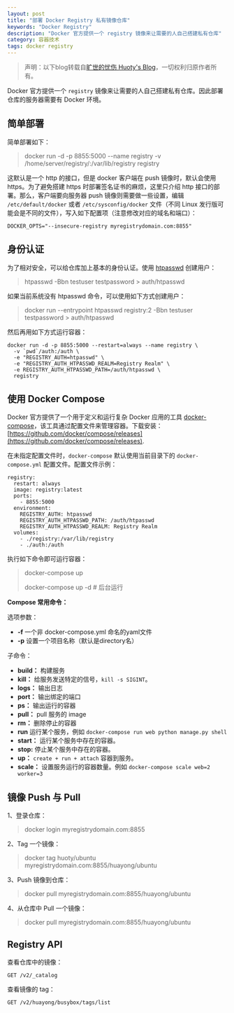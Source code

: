 ```yaml
---
layout: post
title: "部署 Docker Registry 私有镜像仓库"
keywords: "Docker Registry"
description: "Docker 官方提供一个 registry 镜像来让需要的人自己搭建私有仓库"
category: 容器技术
tags: docker registry
---
```


> 声明：以下blog转载自[旷世的忧伤 Huoty's Blog](http://kuanghy.github.io/)，一切权利归原作者所有。

Docker 官方提供一个 `registry` 镜像来让需要的人自己搭建私有仓库。因此部署仓库的服务器需要有 Docker 环境。

## 简单部署

简单部署如下：

> docker run -d -p 8855:5000 --name registry -v /home/server/registry/:/var/lib/registry registry

这默认是一个 http 的接口，但是 docker 客户端在 push 镜像时，默认会使用 https。为了避免搭建 https 时部署签名证书的麻烦，这里只介绍 http 接口的部署。那么，客户端要向服务器 push 镜像则需要做一些设置，编辑 `/etc/default/docker` 或者 `/etc/sysconfig/docker` 文件（不同 Linux 发行版可能会是不同的文件），写入如下配置项（注意修改对应的域名和端口）：

```
DOCKER_OPTS="--insecure-registry myregistrydomain.com:8855"
```

## 身份认证

为了相对安全，可以给仓库加上基本的身份认证。使用 [htpasswd](https://httpd.apache.org/docs/current/programs/htpasswd.html) 创建用户：

> htpasswd -Bbn testuser testpassword > auth/htpasswd

如果当前系统没有 htpasswd 命令，可以使用如下方式创建用户：

> docker run --entrypoint htpasswd registry:2 -Bbn testuser testpassword > auth/htpasswd

然后再用如下方式运行容器：

```
docker run -d -p 8855:5000 --restart=always --name registry \
  -v `pwd`/auth:/auth \
  -e "REGISTRY_AUTH=htpasswd" \
  -e "REGISTRY_AUTH_HTPASSWD_REALM=Registry Realm" \
  -e REGISTRY_AUTH_HTPASSWD_PATH=/auth/htpasswd \
  registry
```

## 使用 Docker Compose

Docker 官方提供了一个用于定义和运行复杂 Docker 应用的工具 [docker-compose](https://docs.docker.com/compose/)，该工具通过配置文件来管理容器。下载安装：[https://github.com/docker/compose/releases](https://github.com/docker/compose/releases).

在未指定配置文件时，`docker-compose` 默认使用当前目录下的 `docker-compose.yml` 配置文件。配置文件示例：

```
registry:
  restart: always
  image: registry:latest
  ports:
    - 8855:5000
  environment:
    REGISTRY_AUTH: htpasswd
    REGISTRY_AUTH_HTPASSWD_PATH: /auth/htpasswd
    REGISTRY_AUTH_HTPASSWD_REALM: Registry Realm
  volumes:
    - ./registry:/var/lib/registry
    - ./auth:/auth
```

执行如下命令即可运行容器：

> docker-compose up
>
> docker-compose up -d  # 后台运行

**Compose 常用命令：**

选项参数：

- **-f** 一个非 docker-compose.yml 命名的yaml文件
- **-p** 设置一个项目名称（默认是directory名）

子命令：

- **build：** 构建服务
- **kill：** 给服务发送特定的信号，`kill -s SIGINT`。
- **logs：** 输出日志
- **port：** 输出绑定的端口
- **ps：** 输出运行的容器
- **pull：** pull 服务的 image
- **rm：** 删除停止的容器
- **run** 运行某个服务，例如 `docker-compose run web python manage.py shell`
- **start：** 运行某个服务中存在的容器。
- **stop:** 停止某个服务中存在的容器。
- **up：** `create + run + attach` 容器到服务。
- **scale：** 设置服务运行的容器数量。例如 `docker-compose scale web=2 worker=3`

## 镜像 Push 与 Pull

1、登录仓库：

> docker login myregistrydomain.com:8855

2、Tag 一个镜像：

> docker tag huoty/ubuntu myregistrydomain.com:8855/huayong/ubuntu

3、Push 镜像到仓库：

> docker pull myregistrydomain.com:8855/huayong/ubuntu

4、从仓库中 Pull 一个镜像：

> docker pull myregistrydomain.com:8855/huayong/ubuntu

## Registry API

查看仓库中的镜像：

```
GET /v2/_catalog
```

查看镜像的 tag：

```
GET /v2/huayong/busybox/tags/list
```
